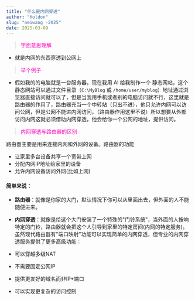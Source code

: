 ```yaml
---
title: "什么是内网穿透"
author: "Holdon"
slug: "neiwang -2025"
date: 2025-03-09
---
```

> <font style="color: #FF00BB">字面意思理解</font>
 
* 就是内网的东西穿透到公网上 

> <font style="color: #FF00BB">举个例子</font>
* 假如我的的电脑就是一台服务器，现在我用 AI 给我制作一个 静态网站，这个静态网站可以通过文件目录（`C:\MyBlog` 或 `/home/user/myblog`）地址通过浏览器直接访问就可以了，但是当我用手机或者别的电脑访问就不行，这里就是路由器的作用了，路由器充当一个中转站（只出不进），他只允许内网可以访问公网，但是公网不能进内网访问，（路由器作用这里不说）所以想要从外部访问内网这就必须借助内网穿透，他会给你一个公网的地址，提供访问。

> <font style="color: #FF00BB"> 内网穿透与路由器的区别</font>

  路由器主要是用来连接内网和外网的设备。路由器的功能
- 让家里多台设备共享一个宽带上网
- 分配内网IP地址给家里的设备
- 允许内网设备访问外网(比如上网)
#### 简单来说：

- **路由器**：就像是你家的大门，默认情况下你可以从里面出去，但外面的人不能随便进来。
- **内网穿透**：就像是给这个大门安装了一个特殊的"门铃系统"，当外面的人按响特定的门铃，路由器就会把这个人引导到家里的特定房间(内网的特定服务)。
虽然现代路由器有"端口映射"功能可以实现简单的内网穿透，但专业的内网穿透服务提供了更多高级功能：

- 可以穿越多级NAT
- 不需要固定公网IP
- 提供更友好的域名而非IP+端口
- 可以实现更复杂的访问控制
